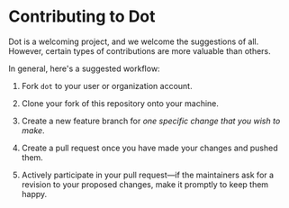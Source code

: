 # Contributing to Dot

Dot is a welcoming project, and we welcome the suggestions of all.
However, certain types of contributions are more valuable than others.

In general, here's a suggested workflow:

1. Fork `dot` to your user or organization account.

2. Clone your fork of this repository onto your machine.

3. Create a new feature branch for *one specific change that you wish
   to make*.

4. Create a pull request once you have made your changes and pushed
   them.

5. Actively participate in your pull request&mdash;if the maintainers
   ask for a revision to your proposed changes, make it promptly to
   keep them happy.
